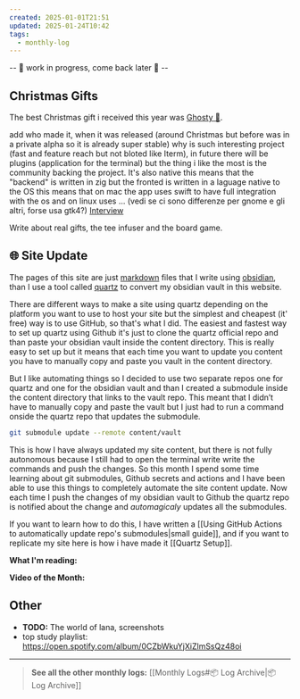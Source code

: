 ```yaml
---
created: 2025-01-01T21:51
updated: 2025-01-24T10:42
tags:
  - monthly-log
---
```

-- 🚧 work in progress, come back later 🚧 --

## Christmas Gifts

The best Christmas gift i received this year was [Ghosty 👻](https://github.com/ghostty-org).

add who made it, when it was released (around Christmas but before was in a private alpha so it is already super stable) why is such interesting project (fast and feature reach but not bloted like Iterm), in future there will be plugins (application for the terminal) but the thing i like the most is the community backing the project. It's also native this means that the "backend" is written in zig but the fronted is written in a laguage native to the OS this means that on mac the app uses swift to have full integration with the os and on linux uses ... (vedi se ci sono differenze per gnome e gli altri, forse usa gtk4?) [Interview](https://www.youtube.com/watch?v=YQnz7L6x068)

Write about real gifts, the tee infuser and the board game.

## 🌐 Site Update

The pages of this site are just [markdown]() files that I write using [obsidian](https://obsidian.md/), than I use a tool called [quartz](https://quartz.jzhao.xyz/) to convert my obsidian vault in this website. 

There are different ways to make a site using quartz depending on the platform you want to use to host your site but the simplest and cheapest (it' free) way is to use GitHub, so that's what I did. The easiest and fastest way to set up quartz using Github it's just to clone the quartz official repo and than paste your obsidian vault inside the content directory. This is really easy to set up but it means that each time you want to update you content you have to manually copy and paste you vault in the content directory.

But I like automating things so I decided to use two separate repos one for quartz and one for the obsidian vault and than I created a submodule inside the content directory that links to the vault repo. This meant that I didn’t have to manually copy and paste the vault but I just had to run a command onside the quartz repo that updates the submodule.

```bash
git submodule update --remote content/vault
```

This is how I have always updated my site content, but there is not fully autonomous because I still had to open the terminal write write the commands and push the changes. So this month I spend some time learning about git submodules, Github secrets and actions and I have been able to use this things to completely automate the site content update. Now each time I push the changes of my obsidian vault to Github the quartz repo is notified about the change and *automagicaly* updates all the submodules. 

If you want to learn how to do this, I have written a [[Using GitHub Actions to automatically update repo's submodules|small guide]], and if you want to replicate my site here is how i have made it [[Quartz Setup]].

**What I'm reading:**

**Video of the Month:**

## Other

- **TODO:** The world of lana, screenshots
- top study playlist: https://open.spotify.com/album/0CZbWkuYjXiZlmSsQz48oi

---

>**See all the other monthly logs:** [[Monthly Logs#📦 Log Archive|📦 Log Archive]]
